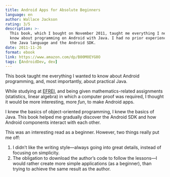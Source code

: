 ```yaml
---
title: Android Apps for Absolute Beginners
language: en
author: Wallace Jackson
rating: 3/5
description: >-
  This book, which I bought on November 2011, taught me everything I needed to
  know about programming on Android with Java. I had no prior experience with
  the Java language and the Android SDK.
date: 2011-11-26
format: ebook
link: https://www.amazon.com/dp/B00M0EYG0O
tags: [AndroidDev, dev]
---
```


This book taught me everything I wanted to know about Android programming, and,
most importantly, about practical Java.

While studying at [EFREI](https://en.wikipedia.org/wiki/EFREI), and being given
mathematics-related assignments (statistics, linear algebra) in which a computer
proof was required, I thought it would be more interesting, more _fun_, to make
Android apps.

I knew the basics of object-oriented programming, I knew the basics of Java.
This book helped me gradually discover the Android SDK and how Android
components interact with each other.

This was an interesting read as a beginner. However, two things really put me
off:

  1. I didn’t like the writing style—always going into great details, instead of
     focusing on simplicity.
  2. The obligation to download the author’s code to follow the lessons—I would
     rather create more simple applications (as a beginner), than trying to
     achieve the same result as the author.